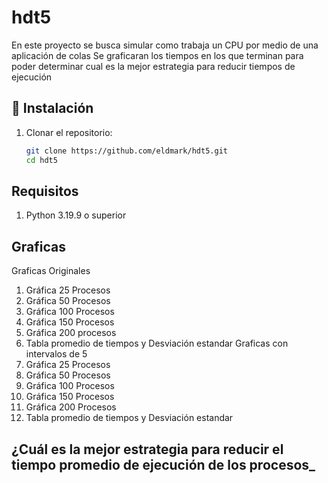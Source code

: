 # hdt5
En este proyecto se busca simular como trabaja un CPU por medio de una aplicación de colas
Se graficaran los tiempos en los que terminan para poder determinar cual es la mejor estrategia para reducir tiempos de ejecución
## 🚀 Instalación
1. Clonar el repositorio:
   ```bash
   git clone https://github.com/eldmark/hdt5.git
   cd hdt5

## Requisitos
 1. Python 3.19.9 o superior

## Graficas
Graficas Originales
  1. Gráfica 25 Procesos
  2. Gráfica 50 Procesos
  3. Gráfica 100 Procesos
  4. Gráfica 150 Procesos
  5. Gráfica 200 procesos
  6. Tabla promedio de tiempos y Desviación estandar
Graficas con intervalos de 5
  1. Gráfica 25 Procesos
  2. Gráfica 50 Procesos
  3. Gráfica 100 Procesos
  4. Gráfica 150 Procesos
  5. Gráfica 200 Procesos
  6. Tabla promedio de tiempos y Desviación estandar

## ¿Cuál es la mejor estrategia para reducir el tiempo promedio de ejecución de los procesos_
